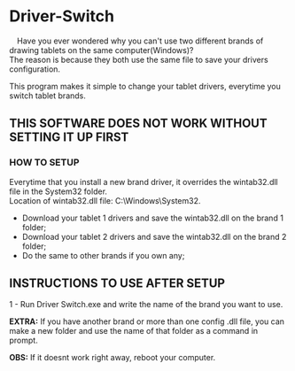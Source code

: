 # Driver-Switch

&emsp;Have you ever wondered why you can't use two different brands of drawing tablets on the same computer(Windows)?<br>
The reason is because they both use the same file to save your drivers configuration.

This program makes it simple to change your tablet drivers, everytime you switch tablet brands.

<h2>THIS SOFTWARE DOES NOT WORK WITHOUT SETTING IT UP FIRST</h2>				       										      

<h3>HOW TO SETUP</h3>
												  
Everytime that you install a new brand driver, it overrides the wintab32.dll file in the System32 folder.<br>
Location of wintab32.dll file: C:\Windows\System32.
										                        
- Download your tablet 1 drivers and save the wintab32.dll on the brand 1 folder;
- Download your tablet 2 drivers and save the wintab32.dll on the brand 2 folder;
- Do the same to other brands if you own any;
															
<h2>INSTRUCTIONS TO USE AFTER SETUP</h2>
															
1 - Run Driver Switch.exe and write the name of the brand you want to use.
															
<b>EXTRA:</b> If you have another brand or more than one config .dll file, you can make a new folder and use the
name of that folder as a command in prompt.
												                        
<b>OBS:</b> If it doesnt work right away, reboot your computer.
		

